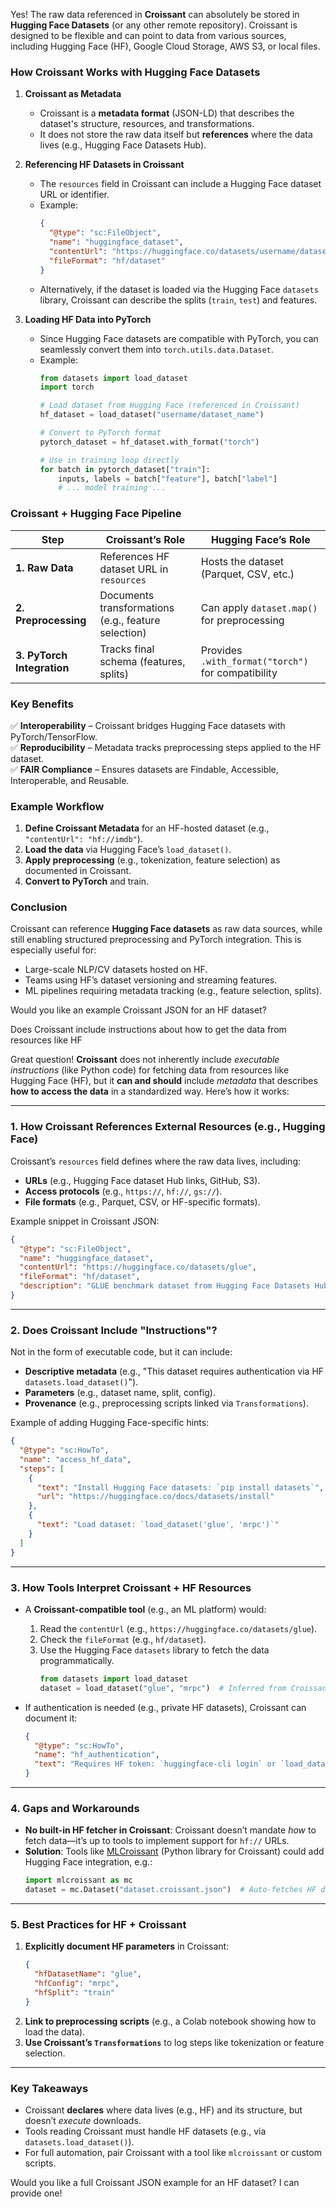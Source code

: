 Yes! The raw data referenced in **Croissant** can absolutely be stored in **Hugging Face Datasets** (or any other remote repository). Croissant is designed to be flexible and can point to data from various sources, including Hugging Face (HF), Google Cloud Storage, AWS S3, or local files.

### **How Croissant Works with Hugging Face Datasets**
1. **Croissant as Metadata**  
   - Croissant is a **metadata format** (JSON-LD) that describes the dataset's structure, resources, and transformations.  
   - It does not store the raw data itself but **references** where the data lives (e.g., Hugging Face Datasets Hub).  

2. **Referencing HF Datasets in Croissant**  
   - The `resources` field in Croissant can include a Hugging Face dataset URL or identifier.  
   - Example:  
     ```json
     {
       "@type": "sc:FileObject",
       "name": "huggingface_dataset",
       "contentUrl": "https://huggingface.co/datasets/username/dataset_name",
       "fileFormat": "hf/dataset"
     }
     ```
   - Alternatively, if the dataset is loaded via the Hugging Face `datasets` library, Croissant can describe the splits (`train`, `test`) and features.

3. **Loading HF Data into PyTorch**  
   - Since Hugging Face datasets are compatible with PyTorch, you can seamlessly convert them into `torch.utils.data.Dataset`.  
   - Example:  
     ```python
     from datasets import load_dataset
     import torch

     # Load dataset from Hugging Face (referenced in Croissant)
     hf_dataset = load_dataset("username/dataset_name")

     # Convert to PyTorch format
     pytorch_dataset = hf_dataset.with_format("torch")

     # Use in training loop directly
     for batch in pytorch_dataset["train"]:
         inputs, labels = batch["feature"], batch["label"]
         # ... model training ...
     ```

### **Croissant + Hugging Face Pipeline**
| Step | Croissant’s Role | Hugging Face’s Role |
|------|------------------|---------------------|
| **1. Raw Data** | References HF dataset URL in `resources` | Hosts the dataset (Parquet, CSV, etc.) |
| **2. Preprocessing** | Documents transformations (e.g., feature selection) | Can apply `dataset.map()` for preprocessing |
| **3. PyTorch Integration** | Tracks final schema (features, splits) | Provides `.with_format("torch")` for compatibility |

### **Key Benefits**
✅ **Interoperability** – Croissant bridges Hugging Face datasets with PyTorch/TensorFlow.  
✅ **Reproducibility** – Metadata tracks preprocessing steps applied to the HF dataset.  
✅ **FAIR Compliance** – Ensures datasets are Findable, Accessible, Interoperable, and Reusable.  

### **Example Workflow**
1. **Define Croissant Metadata** for an HF-hosted dataset (e.g., `"contentUrl": "hf://imdb"`).  
2. **Load the data** via Hugging Face’s `load_dataset()`.  
3. **Apply preprocessing** (e.g., tokenization, feature selection) as documented in Croissant.  
4. **Convert to PyTorch** and train.  

### **Conclusion**
Croissant can reference **Hugging Face datasets** as raw data sources, while still enabling structured preprocessing and PyTorch integration. This is especially useful for:
- Large-scale NLP/CV datasets hosted on HF.  
- Teams using HF’s dataset versioning and streaming features.  
- ML pipelines requiring metadata tracking (e.g., feature selection, splits).  

Would you like an example Croissant JSON for an HF dataset?

Does Croissant include instructions about how to get the data from resources like HF

Great question! **Croissant** does not inherently include *executable instructions* (like Python code) for fetching data from resources like Hugging Face (HF), but it **can and should** include *metadata* that describes **how to access the data** in a standardized way. Here’s how it works:

---

### **1. How Croissant References External Resources (e.g., Hugging Face)**
Croissant’s `resources` field defines where the raw data lives, including:
- **URLs** (e.g., Hugging Face dataset Hub links, GitHub, S3).
- **Access protocols** (e.g., `https://`, `hf://`, `gs://`).
- **File formats** (e.g., Parquet, CSV, or HF-specific formats).

Example snippet in Croissant JSON:
```json
{
  "@type": "sc:FileObject",
  "name": "huggingface_dataset",
  "contentUrl": "https://huggingface.co/datasets/glue",
  "fileFormat": "hf/dataset",
  "description": "GLUE benchmark dataset from Hugging Face Datasets Hub."
}
```

---

### **2. Does Croissant Include "Instructions"?**
Not in the form of executable code, but it can include:
- **Descriptive metadata** (e.g., "This dataset requires authentication via HF `datasets.load_dataset()`").
- **Parameters** (e.g., dataset name, split, config).
- **Provenance** (e.g., preprocessing scripts linked via `Transformations`).

Example of adding Hugging Face-specific hints:
```json
{
  "@type": "sc:HowTo",
  "name": "access_hf_data",
  "steps": [
    {
      "text": "Install Hugging Face datasets: `pip install datasets`",
      "url": "https://huggingface.co/docs/datasets/install"
    },
    {
      "text": "Load dataset: `load_dataset('glue', 'mrpc')`"
    }
  ]
}
```

---

### **3. How Tools Interpret Croissant + HF Resources**
- A **Croissant-compatible tool** (e.g., an ML platform) would:
  1. Read the `contentUrl` (e.g., `https://huggingface.co/datasets/glue`).
  2. Check the `fileFormat` (e.g., `hf/dataset`).
  3. Use the Hugging Face `datasets` library to fetch the data programmatically.
     ```python
     from datasets import load_dataset
     dataset = load_dataset("glue", "mrpc")  # Inferred from Croissant metadata
     ```

- If authentication is needed (e.g., private HF datasets), Croissant can document it:
  ```json
  {
    "@type": "sc:HowTo",
    "name": "hf_authentication",
    "text": "Requires HF token: `huggingface-cli login` or `load_dataset(..., token=API_TOKEN)`"
  }
  ```

---

### **4. Gaps and Workarounds**
- **No built-in HF fetcher in Croissant**: Croissant doesn’t mandate *how* to fetch data—it’s up to tools to implement support for `hf://` URLs.
- **Solution**: Tools like [MLCroissant](https://github.com/mlcommons/croissant) (Python library for Croissant) could add Hugging Face integration, e.g.:
  ```python
  import mlcroissant as mc
  dataset = mc.Dataset("dataset.croissant.json")  # Auto-fetches HF data if referenced
  ```

---

### **5. Best Practices for HF + Croissant**
1. **Explicitly document HF parameters** in Croissant:
   ```json
   {
     "hfDatasetName": "glue",
     "hfConfig": "mrpc",
     "hfSplit": "train"
   }
   ```
2. **Link to preprocessing scripts** (e.g., a Colab notebook showing how to load the data).
3. **Use Croissant’s `Transformations`** to log steps like tokenization or feature selection.

---

### **Key Takeaways**
- Croissant **declares** where data lives (e.g., HF) and its structure, but doesn’t *execute* downloads.
- Tools reading Croissant must handle HF datasets (e.g., via `datasets.load_dataset()`).
- For full automation, pair Croissant with a tool like `mlcroissant` or custom scripts.

Would you like a full Croissant JSON example for an HF dataset? I can provide one!
